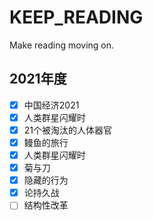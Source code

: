 # KEEP_READING
Make reading moving on.

## 2021年度

- [x] 中国经济2021
- [x] 人类群星闪耀时
- [x] 21个被淘汰的人体器官
- [x] 鳗鱼的旅行
- [x] 人类群星闪耀时
- [x] 菊与刀
- [x] 隐藏的行为
- [x] 论持久战
- [ ] 结构性改革
